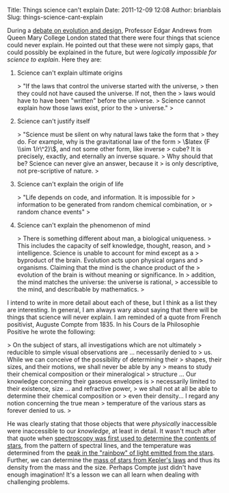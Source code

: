 Title: Things science can't explain
Date: 2011-12-09 12:08
Author: brianblais
Slug: things-science-cant-explain

During a [debate on evolution and design][], Professor Edgar Andrews
from Queen Mary College London stated that there were four things that
science could never explain. He pointed out that these were not simply
gaps, that could possibly be explained in the future, but were
*logically impossible for science to explain*. Here they are:

1.  Science can't explain ultimate origins

    <p>
    > "If the laws that control the universe started with the universe,
    > then they could not have caused the universe. If not, then the
    > laws would have to have been "written" before the universe.
    > Science cannot explain how those laws exist, prior to the
    > universe."
    > </p>

2.  Science can't justify itself

    <p>
    > "Science must be silent on why natural laws take the form that
    > they do. For example, why is the gravitational law of the form
    > \$latex {F \\sim 1/r\^2}\$, and not some other form, like inverse
    > cube? It is precisely, exactly, and eternally an inverse square.
    > Why should that be? Science can never give an answer, because it
    > is only descriptive, not pre-scriptive of nature.
    > </p>

3.  Science can't explain the origin of life

    <p>
    > "Life depends on code, and information. It is impossible for
    > information to be generated from random chemical combination, or
    > random chance events"
    > </p>

4.  Science can't explain the phenomenon of mind

    <p>
    > There is something different about man, a biological uniqueness.
    > This includes the capacity of self knowledge, thought, reason, and
    > intelligence. Science is unable to account for mind except as a
    > byproduct of the brain. Evolution acts upon physical organs and
    > organisms. Claiming that the mind is the chance product of the
    > evolution of the brain is without meaning or significance. In
    > addition, the mind matches the universe: the universe is rational,
    > accessible to the mind, and describable by mathematics.
    > </p>

I intend to write in more detail about each of these, but I think as a
list they are interesting. In general, I am always wary about saying
that there will be things that science will never explain. I am reminded
of a quote from French positivist, Auguste Compte from 1835. In his
Cours de la Philosophie Positive he wrote the following:

<p>
> On the subject of stars, all investigations which are not ultimately
> reducible to simple visual observations are ... necessarily denied to
> us. While we can conceive of the possibility of determining their
> shapes, their sizes, and their motions, we shall never be able by any
> means to study their chemical composition or their mineralogical
> structure ... Our knowledge concerning their gaseous envelopes is
> necessarily limited to their existence, size ... and refractive power,
> we shall not at all be able to determine their chemical composition or
> even their density... I regard any notion concerning the true mean
> temperature of the various stars as forever denied to us.
> </p>

He was clearly stating that those objects that were *physically*
inaccessible were inaccessible to our *knowledge*, at least in detail.
It wasn't much after that quote when [spectroscopy was first used to
determine the contents of stars][], from the pattern of spectral lines,
and the temperature was determined from the [peak in the "rainbow" of
light emitted from the stars][]. Further, we can determine the [mass of
stars from Kepler's laws][] and thus its density from the mass and the
size. Perhaps Compte just didn't have enough imagination! It's a lesson
we can all learn when dealing with challenging problems.

  [debate on evolution and design]: http://richarddawkins.net/audio/721-1986-oxford-union-debate
  [spectroscopy was first used to determine the contents of stars]: http://astronomyonline.org/Science/Spectroscopy.asp
  [peak in the "rainbow" of light emitted from the stars]: http://docs.kde.org/stable/en/kdeedu/kstars/ai-colorandtemp.html
  [mass of stars from Kepler's laws]: http://csep10.phys.utk.edu/astr162/lect/binaries/mass.html
